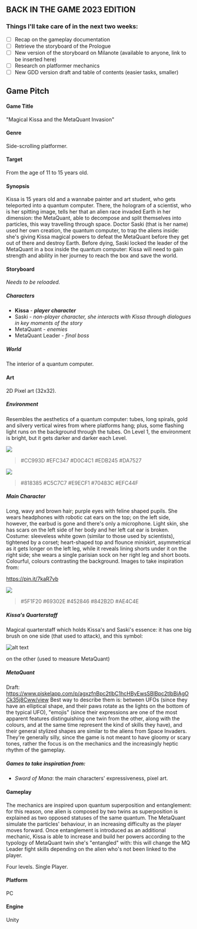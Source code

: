 ## BACK IN THE GAME 2023 EDITION
### Things I'll take care of in the next two weeks: 
- [ ] Recap on the gameplay documentation 
- [ ] Retrieve the storyboard of the Prologue
- [ ] New version of the storyboard on Milanote (available to anyone, link to be inserted here) 
- [ ] Research on platformer mechanics 
- [ ] New GDD version draft and table of contents (easier tasks, smaller) 

## Game Pitch 
#### Game Title 
"Magical Kissa and the MetaQuant Invasion"
#### Genre 
Side-scrolling platformer. 
#### Target 
From the age of 11 to 15 years old.
#### Synopsis 
Kissa is 15 years old and a wannabe painter and art student, who gets teleported into a quantum computer. There, the hologram of a scientist, who is her spitting image, tells her that an alien race invaded Earth in her dimension: the MetaQuant, able to decompose and split themselves into particles, this way travelling through space. Doctor Saski (that is her name) used her own creation, the quantum computer, to trap the aliens inside: she's giving Kissa magical powers to defeat the MetaQuant before they get out of there and destroy Earth. 
Before dying, Saski locked the leader of the MetaQuant in a box inside the quantum computer: Kissa will need to gain strength and ability in her journey to reach the box and save the world. 
#### Storyboard
*Needs to be reloaded.*
##### Characters 
- **Kissa** - ***player character***
- Saski - *non-player character, she interacts with Kissa through dialogues in key moments of the story*
- MetaQuant - *enemies*
- MetaQuant Leader - *final boss*
##### World 
The interior of a quantum computer.
#### Art
2D Pixel art (32x32).
##### Environment 
Resembles the aesthetics of a quantum computer: tubes, long spirals, gold and silvery vertical wires from where platforms hang; plus, some flashing light runs on the background through the tubes. On Level 1, the environment is bright, but it gets darker and darker each Level. 

![](https://lh3.googleusercontent.com/proxy/z4_zVUdHn4IdfMWZEt718PKKJGm8-tF_YvIzxchDwZXrAg4Cnn5N6ZBx3mjnSoYzRVZrOgCeZ_GxYLxugyFxEhxpiFqQtCg3Qh6UzNxpFFWz7PCU2-Idq5tPoCBjYZavm7A)
> #CC993D #EFC347 #D0C4C1 #EDB245 #DA7527

![](https://wp.technologyreview.com/wp-content/uploads/2020/02/chandelier-13.jpg?fit=800,1042)
> #818385 #C5C7C7 #E9ECF1 #70483C #EFC44F

##### Main Character 
Long, wavy and brown hair; purple eyes with feline shaped pupils. 
She wears headphones with robotic cat ears on the top; on the left side, however, the earbud is gone and there's only a microphone.
Light skin, she has scars on the left side of her body and her left cat ear is broken.  
Costume: sleeveless white gown (similar to those used by scientists), tightened by a corset; heart-shaped top and flounce miniskirt, asymmetrical as it gets longer on the left leg, while it reveals lining shorts under it on the right side; she wears a single parisian sock on her right leg and short boots. 
Colourful, colours contrasting the background.
Images to take inspiration from:

https://pin.it/7kaR7vb

![](https://scontent-mxp1-1.xx.fbcdn.net/v/t1.0-9/166332707_5237739126296325_4883294248246350245_n.jpg?_nc_cat=111&ccb=1-3&_nc_sid=730e14&_nc_ohc=dBC7qUkX0SsAX_CcEdb&_nc_ht=scontent-mxp1-1.xx&oh=0ce9ca478f8b68910ce6e7631b0dbd00&oe=608669E2)
> #5F1F20 #69302E #452846 #842B2D #AE4C4E
##### Kissa's Quarterstaff 
Magical quarterstaff which holds Kissa's and Saski's essence: it has one big brush on one side (that used to attack), and this symbol: 

![alt text](https://static.independent.co.uk/s3fs-public/thumbnails/image/2018/03/01/17/atom-electron-orbit.jpg?width=640&auto=webp&quality=75)

on the other (used to measure MetaQuant)
##### MetaQuant 
Draft: https://www.piskelapp.com/p/agxzfnBpc2tlbC1hcHByEwsSBlBpc2tlbBiAgOCk35j8Cww/view 
Best way to describe them is: between UFOs (since they have an elliptical shape, and their paws rotate as the lights on the bottom of the typical UFO), "emojis" (since their expressions are one of the most apparent features distinguishing one twin from the other, along with the colours, and at the same time represent the kind of skills they have), and their general stylized shapes are similar to the aliens from Space Invaders. They're generally silly, since the game is not meant to have gloomy or scary tones, rather the focus is on the mechanics and the increasingly heptic rhythm of the gameplay. 
##### Games to take inspiration from: 
- _Sword of Mana_: the main characters' expressiveness, pixel art.
#### Gameplay 
The mechanics are inspired upon quantum superposition and entanglement: for this reason, one alien is composed by two twins as superposition is explained as two opposed statuses of the same quantum. The MetaQuant simulate the particles' behaviour, in an increasing difficulty as the player moves forward. Once entanglement is introduced as an additional mechanic, Kissa is able to increase and build her powers according to the typology of MetaQuant twin she's "entangled" with: this will change the MQ Leader fight skills depending on the alien who's not been linked to the player. 

Four levels. Single Player.
#### Platform 
PC
#### Engine 
Unity
